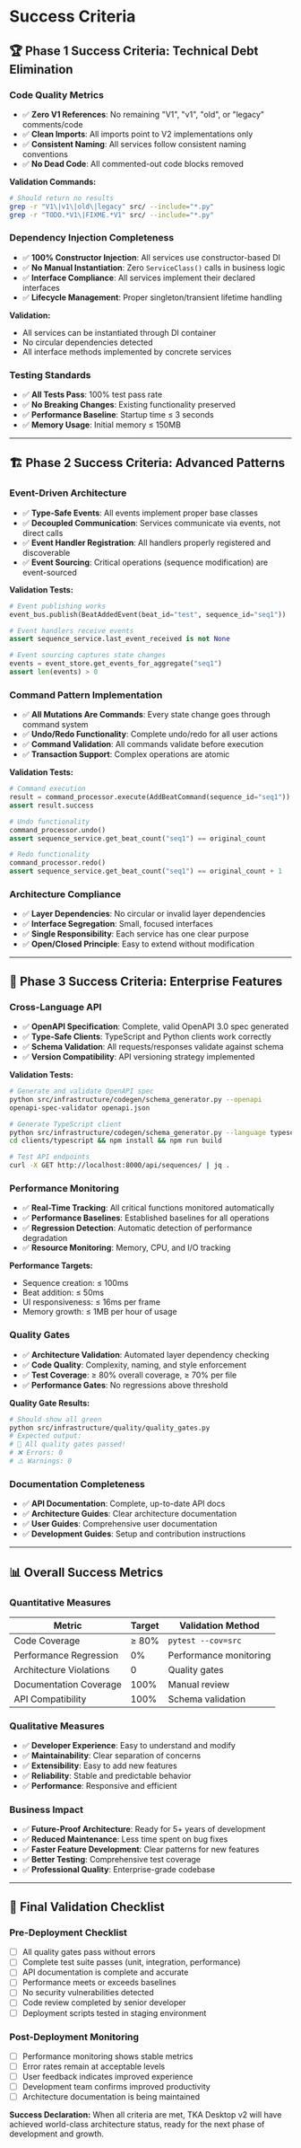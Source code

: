 # Success Criteria

## 🏆 **Phase 1 Success Criteria: Technical Debt Elimination**

### **Code Quality Metrics**

- ✅ **Zero V1 References**: No remaining "V1", "v1", "old", or "legacy" comments/code
- ✅ **Clean Imports**: All imports point to V2 implementations only
- ✅ **Consistent Naming**: All services follow consistent naming conventions
- ✅ **No Dead Code**: All commented-out code blocks removed

**Validation Commands:**

```bash
# Should return no results
grep -r "V1\|v1\|old\|legacy" src/ --include="*.py"
grep -r "TODO.*V1\|FIXME.*V1" src/ --include="*.py"
```

### **Dependency Injection Completeness**

- ✅ **100% Constructor Injection**: All services use constructor-based DI
- ✅ **No Manual Instantiation**: Zero `ServiceClass()` calls in business logic
- ✅ **Interface Compliance**: All services implement their declared interfaces
- ✅ **Lifecycle Management**: Proper singleton/transient lifetime handling

**Validation:**

- All services can be instantiated through DI container
- No circular dependencies detected
- All interface methods implemented by concrete services

### **Testing Standards**

- ✅ **All Tests Pass**: 100% test pass rate
- ✅ **No Breaking Changes**: Existing functionality preserved
- ✅ **Performance Baseline**: Startup time ≤ 3 seconds
- ✅ **Memory Usage**: Initial memory ≤ 150MB

---

## 🏗️ **Phase 2 Success Criteria: Advanced Patterns**

### **Event-Driven Architecture**

- ✅ **Type-Safe Events**: All events implement proper base classes
- ✅ **Decoupled Communication**: Services communicate via events, not direct calls
- ✅ **Event Handler Registration**: All handlers properly registered and discoverable
- ✅ **Event Sourcing**: Critical operations (sequence modification) are event-sourced

**Validation Tests:**

```python
# Event publishing works
event_bus.publish(BeatAddedEvent(beat_id="test", sequence_id="seq1"))

# Event handlers receive events
assert sequence_service.last_event_received is not None

# Event sourcing captures state changes
events = event_store.get_events_for_aggregate("seq1")
assert len(events) > 0
```

### **Command Pattern Implementation**

- ✅ **All Mutations Are Commands**: Every state change goes through command system
- ✅ **Undo/Redo Functionality**: Complete undo/redo for all user actions
- ✅ **Command Validation**: All commands validate before execution
- ✅ **Transaction Support**: Complex operations are atomic

**Validation Tests:**

```python
# Command execution
result = command_processor.execute(AddBeatCommand(sequence_id="seq1"))
assert result.success

# Undo functionality
command_processor.undo()
assert sequence_service.get_beat_count("seq1") == original_count

# Redo functionality
command_processor.redo()
assert sequence_service.get_beat_count("seq1") == original_count + 1
```

### **Architecture Compliance**

- ✅ **Layer Dependencies**: No circular or invalid layer dependencies
- ✅ **Interface Segregation**: Small, focused interfaces
- ✅ **Single Responsibility**: Each service has one clear purpose
- ✅ **Open/Closed Principle**: Easy to extend without modification

---

## 🚀 **Phase 3 Success Criteria: Enterprise Features**

### **Cross-Language API**

- ✅ **OpenAPI Specification**: Complete, valid OpenAPI 3.0 spec generated
- ✅ **Type-Safe Clients**: TypeScript and Python clients work correctly
- ✅ **Schema Validation**: All requests/responses validate against schema
- ✅ **Version Compatibility**: API versioning strategy implemented

**Validation Tests:**

```bash
# Generate and validate OpenAPI spec
python src/infrastructure/codegen/schema_generator.py --openapi
openapi-spec-validator openapi.json

# Generate TypeScript client
python src/infrastructure/codegen/schema_generator.py --language typescript
cd clients/typescript && npm install && npm run build

# Test API endpoints
curl -X GET http://localhost:8000/api/sequences/ | jq .
```

### **Performance Monitoring**

- ✅ **Real-Time Tracking**: All critical functions monitored automatically
- ✅ **Performance Baselines**: Established baselines for all operations
- ✅ **Regression Detection**: Automatic detection of performance degradation
- ✅ **Resource Monitoring**: Memory, CPU, and I/O tracking

**Performance Targets:**

- Sequence creation: ≤ 100ms
- Beat addition: ≤ 50ms
- UI responsiveness: ≤ 16ms per frame
- Memory growth: ≤ 1MB per hour of usage

### **Quality Gates**

- ✅ **Architecture Validation**: Automated layer dependency checking
- ✅ **Code Quality**: Complexity, naming, and style enforcement
- ✅ **Test Coverage**: ≥ 80% overall coverage, ≥ 70% per file
- ✅ **Performance Gates**: No regressions above threshold

**Quality Gate Results:**

```bash
# Should show all green
python src/infrastructure/quality/quality_gates.py
# Expected output:
# 🎉 All quality gates passed!
# ❌ Errors: 0
# ⚠️ Warnings: 0
```

### **Documentation Completeness**

- ✅ **API Documentation**: Complete, up-to-date API docs
- ✅ **Architecture Guides**: Clear architecture documentation
- ✅ **User Guides**: Comprehensive user documentation
- ✅ **Development Guides**: Setup and contribution instructions

---

## 📊 **Overall Success Metrics**

### **Quantitative Measures**

| Metric                  | Target | Validation Method      |
| ----------------------- | ------ | ---------------------- |
| Code Coverage           | ≥ 80%  | `pytest --cov=src`     |
| Performance Regression  | 0%     | Performance monitoring |
| Architecture Violations | 0      | Quality gates          |
| Documentation Coverage  | 100%   | Manual review          |
| API Compatibility       | 100%   | Schema validation      |

### **Qualitative Measures**

- ✅ **Developer Experience**: Easy to understand and modify
- ✅ **Maintainability**: Clear separation of concerns
- ✅ **Extensibility**: Easy to add new features
- ✅ **Reliability**: Stable and predictable behavior
- ✅ **Performance**: Responsive and efficient

### **Business Impact**

- ✅ **Future-Proof Architecture**: Ready for 5+ years of development
- ✅ **Reduced Maintenance**: Less time spent on bug fixes
- ✅ **Faster Feature Development**: Clear patterns for new features
- ✅ **Better Testing**: Comprehensive test coverage
- ✅ **Professional Quality**: Enterprise-grade codebase

---

## 🎯 **Final Validation Checklist**

### **Pre-Deployment Checklist**

- [ ] All quality gates pass without errors
- [ ] Complete test suite passes (unit, integration, performance)
- [ ] API documentation is complete and accurate
- [ ] Performance meets or exceeds baselines
- [ ] No security vulnerabilities detected
- [ ] Code review completed by senior developer
- [ ] Deployment scripts tested in staging environment

### **Post-Deployment Monitoring**

- [ ] Performance monitoring shows stable metrics
- [ ] Error rates remain at acceptable levels
- [ ] User feedback indicates improved experience
- [ ] Development team confirms improved productivity
- [ ] Architecture documentation is being maintained

**Success Declaration:**
When all criteria are met, TKA Desktop v2 will have achieved world-class architecture status, ready for the next phase of development and growth.
